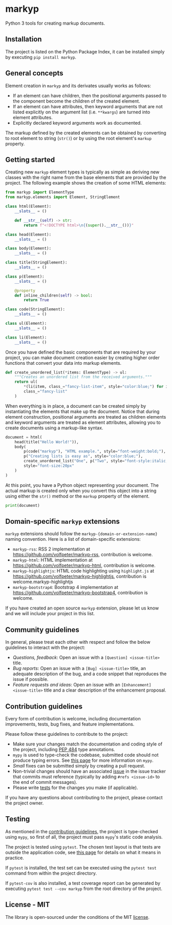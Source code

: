 # markyp

Python 3 tools for creating markup documents.

## Installation

The project is listed on the Python Package Index, it can be installed simply by executing `pip install markyp`.

## General concepts

Element creation in `markyp` and its derivates usually works as follows:

- If an element can have children, then the positional arguments passed to the component become the children of the created element.
- If an element can have attributes, then keyword arguments that are not listed explicitly on the argument list (i.e. `**kwargs`) are turned into element attributes.
- Explicitly declared keyword arguments work as documented.

The markup defined by the created elements can be obtained by converting to root element to string (`str()`) or by using the root element's `markup` property.

## Getting started

Creating new `markyp` element types is typically as simple as deriving new classes with the right name from the base elements that are provided by the project. The following example shows the creation of some HTML elements:

```Python
from markyp import ElementType
from markyp.elements import Element, StringElement

class html(Element):
    __slots__ = ()

    def __str__(self) -> str:
        return f"<!DOCTYPE html>\n{(super().__str__())}"

class head(Element):
    __slots__ = ()

class body(Element):
    __slots__ = ()

class title(StringElement):
    __slots__ = ()

class p(Element):
    __slots__ = ()

    @property
    def inline_children(self) -> bool:
        return True

class code(StringElement):
    __slots__ = ()

class ul(Element):
    __slots__ = ()

class li(Element):
    __slots__ = ()
```

Once you have defined the basic components that are required by your project, you can make document creation easier by creating higher order functions that convert your data into markup elements.

```Python
def create_unordered_list(*items: ElementType) -> ul:
    """Creates an unordered list from the received arguments."""
    return ul(
        *(li(item, class_="fancy-list-item", style="color:blue;") for item in items),
        class_="fancy-list"
    )
```

When everything is in place, a document can be created simply by instantiating the elements that make up the document. Notice that during element construction, positional arguments are treated as children elements and keyword arguments are treated as element attributes, allowing you to create documents using a markup-like syntax.

```Python
document = html(
    head(title("Hello World!")),
    body(
        p(code("markyp"), "HTML example.", style="font-weight:bold;"),
        p("Creating lists is easy as", style="color:blue;"),
        create_unordered_list("One", p("Two", style="font-style:italic;"), "Three"),
        style="font-size:20px"
    )
)
```

At this point, you have a Python object representing your document. The actual markup is created only when you convert this object into a string using either the `str()` method or the `markup` property of the element.

```Python
print(document)
```

## Domain-specific `markyp` extensions

`markyp` extensions should follow the `markyp-{domain-or-extension-name}` naming convention. Here is a list of domain-specific extensions:

- `markyp-rss`: RSS 2 implementation at https://github.com/volfpeter/markyp-rss, contribution is welcome.
- `markyp-html`: HTML implementation at https://github.com/volfpeter/markyp-html, contribution is welcome.
- `markyp-highlightjs`: HTML code highlighting using `highlight.js` at https://github.com/volfpeter/markyp-highlightjs, contribution is welcome.markyp-highlightjs
- `markyp-bootstrap4`: Bootstrap 4 implementation at https://github.com/volfpeter/markyp-bootstrap4, contribution is welcome.

If you have created an open source `markyp` extension, please let us know and we will include your project in this list.

## Community guidelines

In general, please treat each other with respect and follow the below guidelines to interact with the project:

- _Questions, feedback_: Open an issue with a `[Question] <issue-title>` title.
- _Bug reports_: Open an issue with a `[Bug] <issue-title>` title, an adequate description of the bug, and a code snippet that reproduces the issue if possible.
- _Feature requests and ideas_: Open an issue with an `[Enhancement] <issue-title>` title and a clear description of the enhancement proposal.

## Contribution guidelines

Every form of contribution is welcome, including documentation improvements, tests, bug fixes, and feature implementations.

Please follow these guidelines to contribute to the project:

- Make sure your changes match the documentation and coding style of the project, including [PEP 484](https://www.python.org/dev/peps/pep-0484/) type annotations.
- `mypy` is used to type-check the codebase, submitted code should not produce typing errors. See [this page](http://mypy-lang.org/) for more information on `mypy`.
- _Small_ fixes can be submitted simply by creating a pull request.
- Non-trivial changes should have an associated [issue](#community-guidelines) in the issue tracker that commits must reference (typically by adding `#refs <issue-id>` to the end of commit messages).
- Please write [tests](#testing) for the changes you make (if applicable).

If you have any questions about contributing to the project, please contact the project owner.

## Testing

As mentioned in the [contribution guidelines](#contribution-guidelines), the project is type-checked using `mypy`, so first of all, the project must pass `mypy`'s static code analysis.

The project is tested using `pytest`. The chosen test layout is that tests are outside the application code, see [this page](https://docs.pytest.org/en/latest/goodpractices.html#tests-outside-application-code) for details on what it means in practice.

If `pytest` is installed, the test set can be executed using the `pytest test` command from within the project directory.

If `pytest-cov` is also installed, a test coverage report can be generated by executing `pytest test --cov markyp` from the root directory of the project.

## License - MIT

The library is open-sourced under the conditions of the MIT [license](https://choosealicense.com/licenses/mit/).
